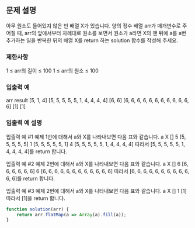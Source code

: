 ## 문제 설명

아무 원소도 들어있지 않은 빈 배열 X가 있습니다. 양의 정수 배열 arr가 매개변수로 주어질 때, arr의 앞에서부터 차례대로 원소를 보면서 원소가 a라면 X의 맨 뒤에 a를 a번 추가하는 일을 반복한 뒤의 배열 X를 return 하는 solution 함수를 작성해 주세요.

### 제한사항

1 ≤ arr의 길이 ≤ 100
1 ≤ arr의 원소 ≤ 100

### 입출력 예

arr result
[5, 1, 4] [5, 5, 5, 5, 5, 1, 4, 4, 4, 4]
[6, 6] [6, 6, 6, 6, 6, 6, 6, 6, 6, 6, 6, 6]
[1] [1]

### 입출력 예 설명

입출력 예 #1
예제 1번에 대해서 a와 X를 나타내보면 다음 표와 같습니다.
a X
[]
5 [5, 5, 5, 5, 5]
1 [5, 5, 5, 5, 5, 1]
4 [5, 5, 5, 5, 5, 1, 4, 4, 4, 4]
따라서 [5, 5, 5, 5, 5, 1, 4, 4, 4, 4]를 return 합니다.

입출력 예 #2
예제 2번에 대해서 a와 X를 나타내보면 다음 표와 같습니다.
a X
[]
6 [6, 6, 6, 6, 6, 6]
6 [6, 6, 6, 6, 6, 6, 6, 6, 6, 6, 6, 6]
따라서 [6, 6, 6, 6, 6, 6, 6, 6, 6, 6, 6, 6]를 return 합니다.

입출력 예 #3
예제 2번에 대해서 a와 X를 나타내보면 다음 표와 같습니다.
a X
[]
1 [1]
따라서 [1]을 return 합니다.

```javaScript
function solution(arr) {
    return arr.flatMap(a => Array(a).fill(a));
}
```

